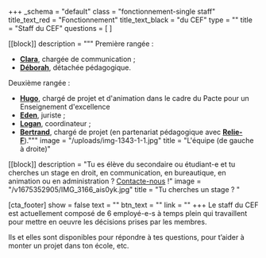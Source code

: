 +++
_schema = "default"
class = "fonctionnement-single staff"
title_text_red = "Fonctionnement"
title_text_black = "du CEF"
type = ""
title = "Staff du CEF"
questions = [ ]

[[block]]
description = """
Première rangée :

* [**Clara**](mailto:clara@lecef.org "cef.clara@gmail.com"), chargée de communication ;
* [**Déborah**](mailto:deborah@lecef.org "deborah@lecef.org"), détachée pédagogique.

Deuxième rangée :

* **[Hugo](mailto:hugo@lecef.org)**, chargé de projet et d'animation dans le cadre du Pacte pour un Enseignement d'excellence&nbsp;
* [**Eden**](mailto:sj@lecef.org), juriste ;
* [**Logan**](mailto:logan@lecef.org "logan@lecef.org"), coordinateur ;
* [**Bertrand**](mailto:bertrand@lecef.org), chargé de projet (en partenariat pédagogique avec [**Relie-F**](http://relie-f.be/))."""
image = "/uploads/img-1343-1-1.jpg"
title = "L'équipe (de gauche à droite)"

[[block]]
description = "Tu es élève du secondaire ou étudiant-e et tu cherches un stage en droit, en communication, en bureautique, en animation ou en administration ? [Contacte-nous](/contact) !"
image = "/v1675352905/IMG_3166_ais0yk.jpg"
title = "Tu cherches un stage ? "

[cta_footer]
show = false
text = ""
btn_text = ""
link = ""
+++
Le staff du CEF est actuellement composé de 6 employé-e-s à temps plein qui travaillent pour mettre en oeuvre les décisions prises par les membres.

Ils et elles sont disponibles pour répondre à tes questions, pour t’aider à monter un projet dans ton école, etc.